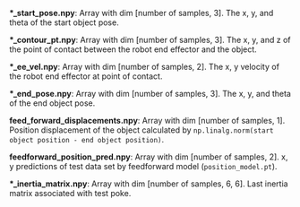 
**\*_start_pose.npy**: Array with dim [number of samples, 3]. The x, y, and theta of the start object pose.

**\*_contour_pt.npy**: Array with dim [number of samples, 3]. The x, y, and z of the point of contact between the robot end effector and the object.

**\*_ee_vel.npy**: Array with dim [number of samples, 2]. The x, y velocity of the robot end effector at point of contact.

**\*_end_pose.npy**: Array with dim [number of samples, 3]. The x, y, and theta of the end object pose.

**feed_forward_displacements.npy**: Array with dim [number of samples, 1]. Position displacement of the object calculated by `np.linalg.norm(start object position - end object position)`.

**feedforward_position_pred.npy**: Array with dim [number of samples, 2]. x, y predictions of test data set by feedforward model (`position_model.pt`).

**\*_inertia_matrix.npy**: Array with dim [number of samples, 6, 6]. Last inertia matrix associated with test poke.
